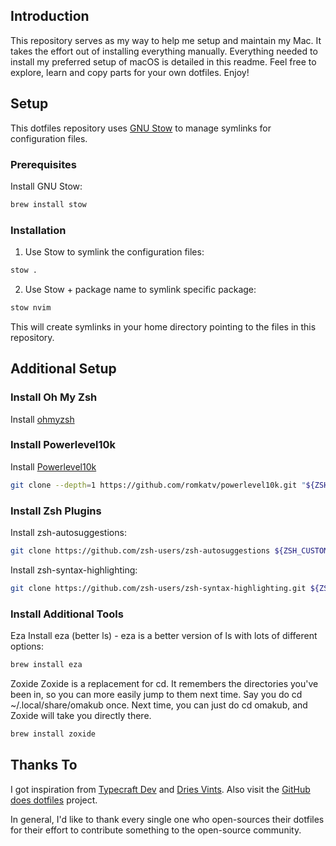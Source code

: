 ## Introduction

This repository serves as my way to help me setup and maintain my Mac. It takes the effort out of installing everything manually. Everything needed to install my preferred setup of macOS is detailed in this readme. Feel free to explore, learn and copy parts for your own dotfiles. Enjoy!

## Setup

This dotfiles repository uses [GNU Stow](https://www.gnu.org/software/stow/) to manage symlinks for configuration files.

### Prerequisites

Install GNU Stow:
```bash
brew install stow
```

### Installation
1. Use Stow to symlink the configuration files:
```bash
stow .
```

2. Use Stow + package name to symlink specific package:
```bash
stow nvim
```

This will create symlinks in your home directory pointing to the files in this repository.

## Additional Setup

### Install Oh My Zsh
Install [ohmyzsh](https://github.com/ohmyzsh/ohmyzsh)

### Install Powerlevel10k
Install [Powerlevel10k](https://github.com/romkatv/powerlevel10k?tab=readme-ov-file#oh-my-zsh)
```bash
git clone --depth=1 https://github.com/romkatv/powerlevel10k.git "${ZSH_CUSTOM:-$HOME/.oh-my-zsh/custom}/themes/powerlevel10k"
```

### Install Zsh Plugins
Install zsh-autosuggestions:
```bash
git clone https://github.com/zsh-users/zsh-autosuggestions ${ZSH_CUSTOM:-~/.oh-my-zsh/custom}/plugins/zsh-autosuggestions
```

Install zsh-syntax-highlighting:
```bash
git clone https://github.com/zsh-users/zsh-syntax-highlighting.git ${ZSH_CUSTOM:-~/.oh-my-zsh/custom}/plugins/zsh-syntax-highlighting
```

### Install Additional Tools
Eza
Install eza (better ls) - eza is a better version of ls with lots of different options:
```bash
brew install eza
```

Zoxide 
Zoxide is a replacement for cd. It remembers the directories you've been in, so you can more easily jump to them next time. Say you do cd ~/.local/share/omakub once. Next time, you can just do cd omakub, and Zoxide will take you directly there.
```bash
brew install zoxide
```

## Thanks To

I got inspiration from [Typecraft Dev](https://github.com/typecraft-dev/dotfiles) and [Dries Vints](https://github.com/driesvints/dotfiles). Also visit the [GitHub does dotfiles](https://dotfiles.github.io/) project.


In general, I'd like to thank every single one who open-sources their dotfiles for their effort to contribute something to the open-source community.




